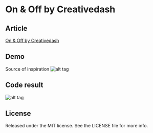 On & Off by Creativedash
===========
## Article
[On &amp; Off by Creativedash](http://ramosmachado.net/?p=14)

## Demo
Source of inspiration
![alt tag](https://d13yacurqjgara.cloudfront.net/users/107759/screenshots/1631598/onoff.gif)

## Code result
![alt tag](http://ramosmachado.net/wp-content/uploads/2014/11/onoffanimation.gif)

## License
Released under the MIT license. See the LICENSE file for more info.
